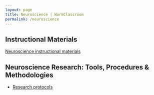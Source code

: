```yaml
---
layout: page
title: Neuroscience | WormClassroom
permalink: /neuroscience
---
```

Instructional Materials
-----------------------

[Neuroscience instructional materials](category/subject/neuroscience)

Neuroscience Research: Tools, Procedures & Methodologies
--------------------------------------------------------

-   [Research protocols](research-protocols)
